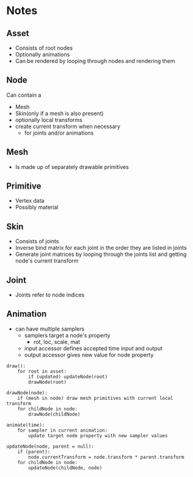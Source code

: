 # Notes

## Asset
- Consists of root nodes
- Optionally animations
- Can be rendered by looping through nodes and rendering them

## Node
Can contain a
- Mesh
- Skin(only if a mesh is also present)
- optionally local transforms
- create current transform when necessary
    - for joints and/or animations

## Mesh
- Is made up of separately drawable primitives

## Primitive
- Vertex data
- Possibly material

## Skin
- Consists of joints
- Inverse bind matrix for each joint in the order they are listed in joints
- Generate joint matrices by looping through the joints list and getting node's current transform

## Joint
- Joints refer to node indices

## Animation
- can have multiple samplers
    - samplers target a node's property
        - rot, loc, scale, mat
    - input accessor defines accepted time input and output
    - output accessor gives new value for node property

```pseudo
draw():
    for root in asset:
        if (updated) updateNode(root)
        drawNode(root)

drawNode(node):
    if (mesh in node) draw mesh primitives with current local transform
    for childNode in node:
        drawNode(childNode)

animate(time):
    for sampler in current animation:
        update target node property with new sampler values

updateNode(node, parent = null):
    if (parent):
        node.currentTransform = node.transform * parent.transform
    for childNode in node:
        updateNode(childNode, node)
```
